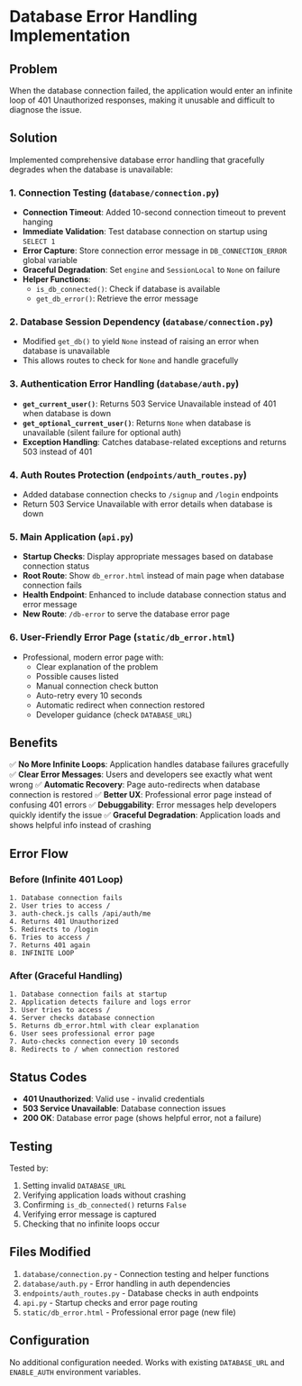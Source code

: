# Database Error Handling Implementation

## Problem
When the database connection failed, the application would enter an infinite loop of 401 Unauthorized responses, making it unusable and difficult to diagnose the issue.

## Solution
Implemented comprehensive database error handling that gracefully degrades when the database is unavailable:

### 1. Connection Testing (`database/connection.py`)
- **Connection Timeout**: Added 10-second connection timeout to prevent hanging
- **Immediate Validation**: Test database connection on startup using `SELECT 1`
- **Error Capture**: Store connection error message in `DB_CONNECTION_ERROR` global variable
- **Graceful Degradation**: Set `engine` and `SessionLocal` to `None` on failure
- **Helper Functions**:
  - `is_db_connected()`: Check if database is available
  - `get_db_error()`: Retrieve the error message

### 2. Database Session Dependency (`database/connection.py`)
- Modified `get_db()` to yield `None` instead of raising an error when database is unavailable
- This allows routes to check for `None` and handle gracefully

### 3. Authentication Error Handling (`database/auth.py`)
- **`get_current_user()`**: Returns 503 Service Unavailable instead of 401 when database is down
- **`get_optional_current_user()`**: Returns `None` when database is unavailable (silent failure for optional auth)
- **Exception Handling**: Catches database-related exceptions and returns 503 instead of 401

### 4. Auth Routes Protection (`endpoints/auth_routes.py`)
- Added database connection checks to `/signup` and `/login` endpoints
- Return 503 Service Unavailable with error details when database is down

### 5. Main Application (`api.py`)
- **Startup Checks**: Display appropriate messages based on database connection status
- **Root Route**: Show `db_error.html` instead of main page when database connection fails
- **Health Endpoint**: Enhanced to include database connection status and error message
- **New Route**: `/db-error` to serve the database error page

### 6. User-Friendly Error Page (`static/db_error.html`)
- Professional, modern error page with:
  - Clear explanation of the problem
  - Possible causes listed
  - Manual connection check button
  - Auto-retry every 10 seconds
  - Automatic redirect when connection restored
  - Developer guidance (check `DATABASE_URL`)

## Benefits

✅ **No More Infinite Loops**: Application handles database failures gracefully
✅ **Clear Error Messages**: Users and developers see exactly what went wrong
✅ **Automatic Recovery**: Page auto-redirects when database connection is restored
✅ **Better UX**: Professional error page instead of confusing 401 errors
✅ **Debuggability**: Error messages help developers quickly identify the issue
✅ **Graceful Degradation**: Application loads and shows helpful info instead of crashing

## Error Flow

### Before (Infinite 401 Loop)
```
1. Database connection fails
2. User tries to access /
3. auth-check.js calls /api/auth/me
4. Returns 401 Unauthorized
5. Redirects to /login
6. Tries to access /
7. Returns 401 again
8. INFINITE LOOP
```

### After (Graceful Handling)
```
1. Database connection fails at startup
2. Application detects failure and logs error
3. User tries to access /
4. Server checks database connection
5. Returns db_error.html with clear explanation
6. User sees professional error page
7. Auto-checks connection every 10 seconds
8. Redirects to / when connection restored
```

## Status Codes

- **401 Unauthorized**: Valid use - invalid credentials
- **503 Service Unavailable**: Database connection issues
- **200 OK**: Database error page (shows helpful error, not a failure)

## Testing

Tested by:
1. Setting invalid `DATABASE_URL`
2. Verifying application loads without crashing
3. Confirming `is_db_connected()` returns `False`
4. Verifying error message is captured
5. Checking that no infinite loops occur

## Files Modified

1. `database/connection.py` - Connection testing and helper functions
2. `database/auth.py` - Error handling in auth dependencies
3. `endpoints/auth_routes.py` - Database checks in auth endpoints
4. `api.py` - Startup checks and error page routing
5. `static/db_error.html` - Professional error page (new file)

## Configuration

No additional configuration needed. Works with existing `DATABASE_URL` and `ENABLE_AUTH` environment variables.


